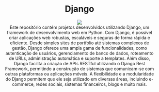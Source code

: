 <h1 align="center">Django</h1>

<div align="center">
    <img src="https://github.com/user-attachments/assets/23bbb7e7-f452-4fb0-8481-9b4c77a37138" />
</div>

<div align="center">Este repositório contém projetos desenvolvidos utilizando Django, um framework de desenvolvimento web em Python. Com Django, é possível criar aplicações web robustas, escaláveis e seguras de forma rápida e eficiente. Desde simples sites de portfólio até sistemas complexos de gestão, Django oferece uma ampla gama de funcionalidades, como autenticação de usuários, gerenciamento de banco de dados, roteamento de URLs, administração automática e suporte a templates. Além disso, Django facilita a criação de APIs RESTful utilizando o Django Rest Framework, permitindo a construção de sistemas que comunicam-se com outras plataformas ou aplicações móveis. A flexibilidade e a modularidade do Django permitem que ele seja utilizado em diversas áreas, incluindo e-commerce, redes sociais, sistemas financeiros, blogs e muito mais.</div>
